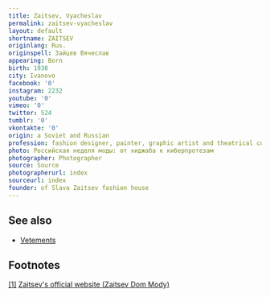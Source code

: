 ```yaml
---
title: Zaitsev, Vyacheslav
permalink: zaitsev-vyacheslav
layout: default
shortname: ZAITSEV
originlang: Rus.
originspell: Зайцев Вячеслав
appearing: Born
birth: 1938
city: Ivanovo
facebook: '0'
instagram: 2232
youtube: '0'
vimeo: '0'
twitter: 524
tumblr: '0'
vkontakte: '0'
origin: a Soviet and Russian
profession: fashion designer, painter, graphic artist and theatrical costume designer, founder, CEO, creative director of Slava Zaitsev fashion house in Moscow
photo: Российская неделя моды: от хиджаба к киберпротезам
photographer: Photographer
source: Source
photographerurl: index
sourceurl: index
founder: of Slava Zaitsev fashion house
---
```


## See also

+ [Vetements](vetements)

## Footnotes

[[1]](#a1) <span id="f1"></span> [Zaitsev's official website (Zaitsev Dom Mody)](http://example.net/article)
